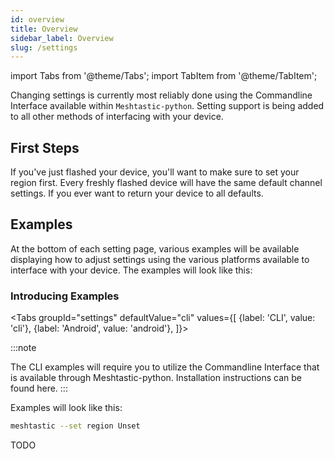 ```yaml
---
id: overview
title: Overview
sidebar_label: Overview
slug: /settings
---
```

import Tabs from '@theme/Tabs';
import TabItem from '@theme/TabItem';

Changing settings is currently most reliably done using the Commandline Interface available within `Meshtastic-python`. Setting support is being added to all other methods of interfacing with your device.

## First Steps

If you've just flashed your device, you'll want to make sure to set your region first. Every freshly flashed device will have the same default channel settings. If you ever want to return your device to all defaults.

## Examples

At the bottom of each setting page, various examples will be available displaying how to adjust settings using the various platforms available to interface with your device. The examples will look like this:
### Introducing Examples
<Tabs
  groupId="settings"
  defaultValue="cli"
  values={[
    {label: 'CLI', value: 'cli'},
    {label: 'Android', value: 'android'},
  ]}>
  <TabItem value="cli">

:::note
<!--- TODO add link --->
The CLI examples will require you to utilize the Commandline Interface that is available through Meshtastic-python. Installation instructions can be found here.
:::

  Examples will look like this:
  ```bash title="Example"
  meshtastic --set region Unset
  ```

  </TabItem>
  <TabItem value="android">

  TODO

  </TabItem>
</Tabs>
